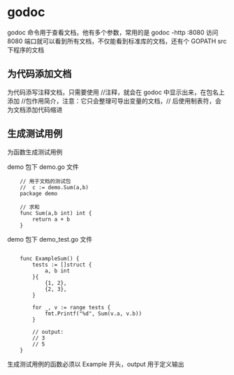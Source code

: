 # godoc
godoc 命令用于查看文档，他有多个参数，常用的是 godoc -http :8080 访问 8080 端口就可以看到所有文档，不仅能看到标准库的文档，还有个 GOPATH src 下程序的文档
## 为代码添加文档
为代码添写注释文档，只需要使用 //注释，就会在 godoc 中显示出来，在包名上添加 //包作用简介，注意：它只会整理可导出变量的文档，// 后使用制表符，会为文档添加代码缩进
## 生成测试用例
为函数生成测试用例

demo 包下 demo.go 文件
```
    // 用于文档的测试包
    //	c := demo.Sum(a,b)
    package demo

    // 求和
    func Sum(a,b int) int {
        return a + b
    }
```

demo 包下 demo_test.go 文件
```

    func ExampleSum() {
        tests := []struct {
            a, b int
        }{
            {1, 2},
            {2, 3},
        }

        for _, v := range tests {
            fmt.Printf("%d", Sum(v.a, v.b))
        }

        // output:
        // 3
        // 5
    }
```
生成测试用例的函数必须以 Example 开头，output 用于定义输出